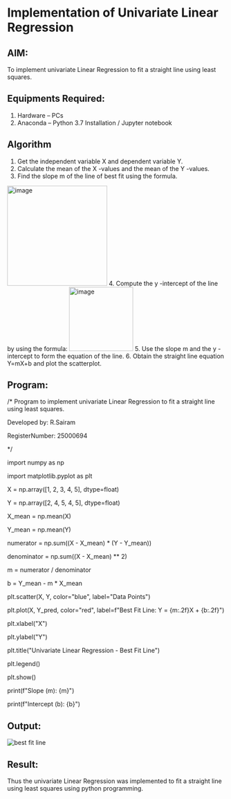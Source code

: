# Implementation of Univariate Linear Regression
## AIM:
To implement univariate Linear Regression to fit a straight line using least squares.

## Equipments Required:
1. Hardware – PCs
2. Anaconda – Python 3.7 Installation / Jupyter notebook

## Algorithm
1. Get the independent variable X and dependent variable Y.
2. Calculate the mean of the X -values and the mean of the Y -values.
3. Find the slope m of the line of best fit using the formula. 
<img width="231" alt="image" src="https://user-images.githubusercontent.com/93026020/192078527-b3b5ee3e-992f-46c4-865b-3b7ce4ac54ad.png">
4. Compute the y -intercept of the line by using the formula:
<img width="148" alt="image" src="https://user-images.githubusercontent.com/93026020/192078545-79d70b90-7e9d-4b85-9f8b-9d7548a4c5a4.png">
5. Use the slope m and the y -intercept to form the equation of the line.
6. Obtain the straight line equation Y=mX+b and plot the scatterplot.

## Program:
/*
Program to implement univariate Linear Regression to fit a straight line using least squares.

Developed by: R.Sairam

RegisterNumber:  25000694

*/

import numpy as np

import matplotlib.pyplot as plt

X = np.array([1, 2, 3, 4, 5], dtype=float)

Y = np.array([2, 4, 5, 4, 5], dtype=float)

X_mean = np.mean(X)

Y_mean = np.mean(Y)

numerator = np.sum((X - X_mean) * (Y - Y_mean))

denominator = np.sum((X - X_mean) ** 2)

m = numerator / denominator

b = Y_mean - m * X_mean

plt.scatter(X, Y, color="blue", label="Data Points")

plt.plot(X, Y_pred, color="red", label=f"Best Fit Line: Y = {m:.2f}X + {b:.2f}")

plt.xlabel("X")

plt.ylabel("Y")

plt.title("Univariate Linear Regression - Best Fit Line")

plt.legend()

plt.show()

print(f"Slope (m): {m}")

print(f"Intercept (b): {b}")


## Output:
![best fit line](sam.png)

## Result:
Thus the univariate Linear Regression was implemented to fit a straight line using least squares using python programming.
